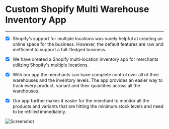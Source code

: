 # Custom Shopify Multi Warehouse Inventory App

----

- [x] Shopify’s support for multiple locations was surely helpful at creating an online space for the business. However, the default features are raw and inefficient to support a
full-fledged business. 

- [x] We have created a Shopify multi-location inventory app for merchants utilizing Shopify's multiple locations.

- [x] With our app the merchants can have complete control over all of their warehouses and the inventory levels. The app provides an easier way to track every product, variant and their quantities across all the warehouses.

- [x] Our app further makes it easier for the merchant to monitor all the products and variants that are hitting the minimum stock levels and need to be refilled immediately.

![Screenshot](https://github.com/tbiinfotech/custom-shopify-multi-warehouse-inventory/blob/main/Images/Managing-stock-levels-manually.webp)

